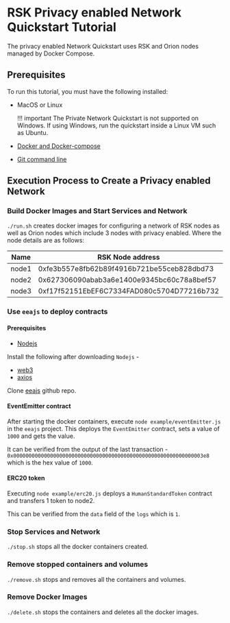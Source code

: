 # RSK Privacy enabled Network Quickstart Tutorial

The privacy enabled Network Quickstart uses RSK and Orion
nodes managed by Docker Compose. 

## Prerequisites

To run this tutorial, you must have the following installed:

- MacOS or Linux 
    
    !!! important 
        The Private Network Quickstart is not supported on Windows. If using Windows, run the quickstart
        inside a Linux VM such as Ubuntu. 

- [Docker and Docker-compose](https://docs.docker.com/compose/install/) 

- [Git command line](https://git-scm.com/)


## Execution Process to Create a Privacy enabled Network

### Build Docker Images and Start Services and Network
`./run.sh` creates docker images for configuring a network of
RSK nodes as well as Orion nodes which include 3 nodes with privacy
enabled.
Where the node details are as follows:

Name  | RSK Node address                      | Orion node key | Node URL
----- | ---- | ---- | ---- |
node1 | 0xfe3b557e8fb62b89f4916b721be55ceb828dbd73 | A1aVtMxLCUHmBVHXoZzzBgPbW/wj5axDpW9X8l91SGo= | http://localhost:20000
node2 | 0x627306090abab3a6e1400e9345bc60c78a8bef57 | Ko2bVqD+nNlNYL5EE7y3IdOnviftjiizpjRt+HTuFBs= | http://localhost:20002
node3 | 0xf17f52151EbEF6C7334FAD080c5704D77216b732 | k2zXEin4Ip/qBGlRkJejnGWdP9cjkK+DAvKNW31L2C8= | http://localhost:20004


### Use `eeajs` to deploy contracts
#### Prerequisites
 - [Nodejs](https://nodejs.org/en/download/)
 
 Install the following after downloading `Nodejs` - 
 - [web3](https://www.npmjs.com/package/web3)
 - [axios](https://www.npmjs.com/package/axios)
  
 Clone [eeajs](https://github.com/iikirilov/eeajs) github repo. 
 
#### EventEmitter contract

After starting the docker containers, execute `node example/eventEmitter.js` in the `eeajs` project.
This deploys the `EventEmitter` contract, sets a value of `1000` and gets the value.

It can be verified from the output of the last transaction - `0x00000000000000000000000000000000000000000000000000000000000003e8`
which is the hex value of `1000`.

#### ERC20 token

Executing `node example/erc20.js` deploys a `HumanStandardToken` contract and transfers 1 token to node2.

This can be verified from the `data` field of the `logs` which is `1`.

### Stop Services and Network
`./stop.sh` stops all the docker containers created.

### Remove stopped containers and volumes 
`./remove.sh` stops and removes all the containers and volumes. 

### Remove Docker Images
`./delete.sh` stops the containers and deletes all the docker images.


